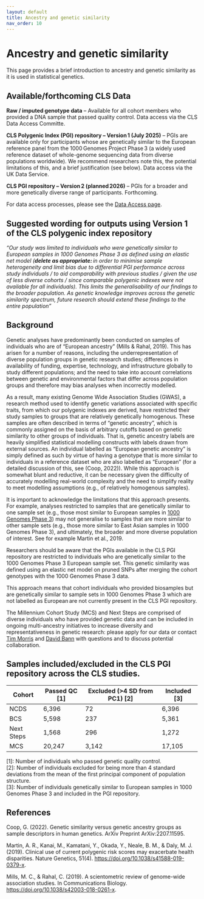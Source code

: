 ```yaml
---
layout: default
title: Ancestry and genetic similarity
nav_order: 10
---
```


# **Ancestry and genetic similarity**
This page provides a brief introduction to ancestry and genetic similarity as it is used in statistical genetics. 

## Available/forthcoming CLS Data
**Raw / imputed genotype data** – Available for all cohort members who provided a DNA sample that passed quality control. Data access via the CLS Data Access Committe. 

**CLS Polygenic Index (PGI) repository – Version 1 (July 2025)** – PGIs are available only for participants whose are genetically similar to the European reference panel from the 1000 Genomes Project Phase 3 (a widely used reference dataset of whole-genome sequencing data from diverse populations worldwide). We recommend researchers note this, the potential limitations of this, and a brief justification (see below). Data access via the UK Data Service.  

**CLS PGI repository – Version 2 (planned 2026)** – PGIs for a broader and more genetically diverse range of participants. Forthcoming.  

For data access processes, please see the [Data Access page](/docs/access.md). 


## Suggested wording for outputs using Version 1 of the CLS polygenic index repository

_“Our study was limited to individuals who were genetically similar to European samples in 1000 Genomes Phase 3 as defined using an elastic net model (**delete as appropriate:** in order to minimise sample heterogeneity and limit bias due to differential PGI performance across study individuals / to aid comparability with previous studies / given the use of less diverse cohorts / since comparable polygenic indexes were not available for all individuals). This limits the generalisability of our findings to the broader population. As genetic knowledge improves across the genetic similarity spectrum, future research should extend these findings to the entire population”_

## Background
Genetic analyses have predominantly been conducted on samples of individuals who are of “European ancestry” (Mills & Rahal, 2019). This has arisen for a number of reasons, including the underrepresentation of diverse population groups in genetic research studies; differences in availability of funding, expertise, technology, and infrastructure globally to study different populations; and the need to take into account correlations between genetic and environmental factors that differ across population groups and therefore may bias analyses when  incorrectly modelled. 

As a result, many existing Genome Wide Association Studies (GWAS), a research method used to identify genetic variations associated with specific traits, from which our polygenic indexes are derived, have restricted their study samples to groups that are relatively genetically homogenous. These samples are often described in terms of “genetic ancestry”, which is commonly assigned on the basis of arbitrary cutoffs based on genetic similarity to other groups of individuals. That is, genetic ancestry labels are heavily simplified statistical modelling constructs with labels drawn from external sources. An individual labelled as “European genetic ancestry” is simply defined as such by virtue of having a genotype that is more similar to individuals in a reference dataset who are also labelled as “European” (for a detailed discussion of this, see (Coop, 2022)). While this approach is somewhat blunt and reductive, it can be necessary given the difficulty of accurately modelling real-world complexity and the need to simplify reality to meet modelling assumptions (e.g., of relatively homogenous samples).  

It is important to acknowledge the limitations that this approach presents. For example, analyses restricted to samples that are genetically similar to one sample set (e.g., those most similar to European samples in [1000 Genomes Phase 3](https://www.internationalgenome.org/category/phase-3/)) may not generalise to samples that are more similar to other sample sets (e.g., those more similar to East Asian samples in 1000 Genomes Phase 3), and ultimately, the broader and more diverse population of interest. See for example Martin et al., 2019. 

Researchers should be aware that the PGIs available in the CLS PGI repository are restricted to individuals who are genetically similar to the 1000 Genomes Phase 3 European sample set. This genetic similarity was defined using an elastic net model on pruned SNPs after merging the cohort genotypes with the 1000 Genomes Phase 3 data.  

This approach means that cohort individuals who provided biosamples but are genetically similar to sample sets in 1000 Genomes Phase 3 which are not labelled as European are not currently present in the CLS PGI repository.  

The Millennium Cohort Study (MCS) and Next Steps are comprised of diverse individuals who have provided genetic data and can be included in ongoing multi-ancestry initiatives to increase diversity and representativeness in genetic research: please apply for our data or contact [Tim Morris](mailto:t.t.morris@ucl.ac.uk) and [David Bann](mailto:david.bann@ucl.ac.uk) with questions and to discuss potential collaboration. 

## Samples included/excluded in the CLS PGI repository across the CLS studies.

| Cohort     | Passed QC [1] | Excluded (>4 SD from PC1) [2] | Included [3] |
|------------|---------------|-------------------------------|--------------|
| NCDS       | 6,396         | 72                            | 6,396        |
| BCS        | 5,598         | 237                           | 5,361        |
| Next Steps | 1,568         | 296                           | 1,272        |
| MCS        | 20,247        | 3,142                         | 17,105       |
  
[1]: Number of individuals who passed genetic quality control.  
[2]: Number of individuals excluded for being more than 4 standard deviations from the mean of the first principal component of population structure.  
[3]: Number of individuals genetically similar to European samples in 1000 Genomes Phase 3 and included in the PGI repository.  


## References
Coop, G. (2022). Genetic similarity versus genetic ancestry groups as sample descriptors in human genetics. ArXiv Preprint ArXiv:2207.11595.

Martin, A. R., Kanai, M., Kamatani, Y., Okada, Y., Neale, B. M., & Daly, M. J. (2019). Clinical use of current polygenic risk scores may exacerbate health disparities. Nature Genetics, 51(4). https://doi.org/10.1038/s41588-019-0379-x.

Mills, M. C., & Rahal, C. (2019). A scientometric review of genome-wide association studies. In Communications Biology. https://doi.org/10.1038/s42003-018-0261-x.
